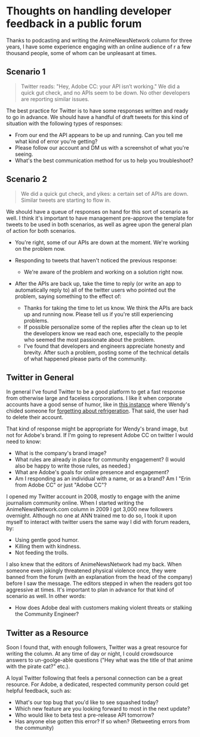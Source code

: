 # Thoughts on handling developer feedback in a public forum
Thanks to podcasting and writing the AnimeNewsNetwork column for three years, I have some experience engaging with an online audience of r a few thousand people, some of whom can be unpleasant at times. 

## Scenario 1
> Twitter reads: "Hey, Adobe CC: your API isn’t working." We did a quick gut check, and no APIs seem to be down. No other developers are reporting similar issues.

The best practice for Twitter is to have some responses written and ready to go in advance. We should have a handful of draft tweets for this kind of situation with the following types of responses:

- From our end the API appears to be up and running. Can you tell me what kind of error you're getting?
- Please follow our account and DM us with a screenshot of what you're seeing.
- What's the best communication method for us to help you troubleshoot?

## Scenario 2
> We did a quick gut check, and yikes: a certain set of APIs are down. Similar tweets are starting to flow in.

We should have a queue of responses on hand for this sort of scenario as well. I think it's important to have management pre-approve the template for tweets to be used in both scenarios, as well as agree upon the general plan of action for both scenarios.

- You're right, some of our APIs are down at the moment. We're working on the problem now.
- Responding to tweets that haven't noticed the previous response:
  - We're aware of the problem and working on a solution right now.
  
- After the APIs are back up, take the time to reply \(or write an app to automatically reply to\) all of the twitter users who pointed out the problem, saying something to the effect of:
  - Thanks for taking the time to let us know. We think the APIs are back up and running now. Please tell us if you're still experiencing problems.
  - If possible personalize some of the replies after the clean up to let the developers know we read each one, especially to the people who seemed the most passionate about the problem.
  - I've found that developers and engineers appreciate honesty and brevity.  After such a problem, posting some of the technical details of what happened please parts of the community.

## Twitter in General

In general I've found Twitter to be a good platform to get a fast response from otherwise large and faceless corporations.  I like it when corporate accounts have a good sense of humor, like in [this instance](http://www.adweek.com/creativity/wendys-put-troll-ice-2017s-best-tweet-so-far-175334/) where Wendy's chided someone for [forgetting about refrigeration](https://twitter.com/Wendys/status/815973811115925504?ref_src=twsrc%5Etfw&ref_url=http%3A%2F%2Fwww.adweek.com%2Fcreativity%2Fwendys-put-troll-ice-2017s-best-tweet-so-far-175334%2F).  That said, the user had to delete their account.

That kind of response might be appropriate for Wendy's brand image, but not for Adobe's brand.  If I'm going to represent Adobe CC on twitter I would need to know:
- What is the company's brand image?
- What rules are already in place for community engagement? \(I would also be happy to write those rules, as needed.\)
- What are Adobe's goals for online presence and engagement?
- Am I responding as an individual with a name, or as a brand? Am I "Erin from Adobe CC" or just "Adobe CC"?

I opened my Twitter account in 2008, mostly to engage with the anime journalism community online.  When I started writing the AnimeNewsNetwork.com column in 2009 I got 3,000 new followers overnight.  Although no one at ANN trained me to do so, I took it upon myself to interact with twitter users the same way I did with forum readers, by:
- Using gentle good humor.
- Killing them with kindness.
- Not feeding the trolls.

I also knew that the editors of AnimeNewsNetwork had my back. When someone even jokingly threatened physical violence once, they were banned from the forum (with an explanation from the head of the company) before I saw the message.  The editors stepped in when the readers got too aggressive at times.  It's important to plan in advance for that kind of scenario as well. In other words:
- How does Adobe deal with customers making violent threats or stalking the Community Engineer?

## Twitter as a Resource

Soon I found that, with enough followers, Twitter was a great resource for writing the column.  At any time of day or night,  I could crowdsource answers to un-goolge-able questions \("Hey what was the title of that anime with the pirate cat?" etc.\).

A loyal Twitter following that feels a personal connection can be a great resource.  For Adobe, a dedicated, respected community person could get helpful feedback, such as:
- What's our top bug that you'd like to see squashed today?
- Which new feature are you looking forward to most in the next update?
- Who would like to beta test a pre-release API tomorrow?
- Has anyone else gotten this error? If so when? \(Retweeting errors from the community\)
